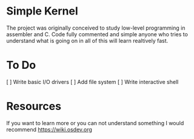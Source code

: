 # Simple Kernel

The project was originally conceived to study low-level programming in assembler and C. Code fully commented and simple anyone who tries to understand what is going on in all of this will learn realtively fast.

# To Do

 [ ] Write basic I/O drivers
 [ ] Add file system
 [ ] Write interactive shell

# Resources

If you want to learn more or you can not understand something I would
recommend https://wiki.osdev.org
